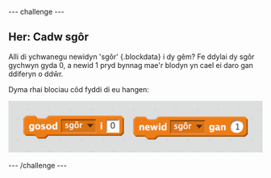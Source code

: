 --- challenge ---
## Her: Cadw sgôr
Alli di ychwanegu newidyn 'sgôr' {.blockdata} i dy gêm? Fe ddylai dy sgôr gychwyn gyda 0, a newid 1 pryd bynnag mae'r blodyn yn cael ei daro gan ddiferyn o ddŵr.

Dyma rhai blociau côd fyddi di eu hangen:

![screenshot](images/flowers-score.png)




--- /challenge ---